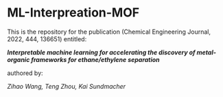 # ML-Interpreation-MOF

This is the repository for the publication (Chemical Engineering Journal, 2022, 444, 136651) entitled:

**_Interpretable machine learning for accelerating the discovery of metal-organic frameworks for ethane/ethylene separation_**

authored by:

_Zihao Wang, Teng Zhou, Kai Sundmacher_



# 
